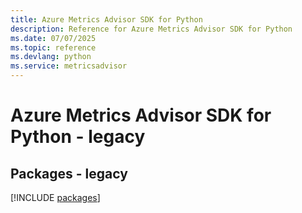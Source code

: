 ```yaml
---
title: Azure Metrics Advisor SDK for Python
description: Reference for Azure Metrics Advisor SDK for Python
ms.date: 07/07/2025
ms.topic: reference
ms.devlang: python
ms.service: metricsadvisor
---
```

# Azure Metrics Advisor SDK for Python - legacy
## Packages - legacy
[!INCLUDE [packages](metrics-advisor-index.md)]
